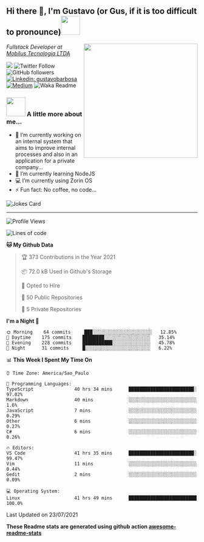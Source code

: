 <h2>Hi there 👋, I'm Gustavo (or Gus, if it is too difficult to pronounce)<img src="https://media.giphy.com/media/RMAnPMLrnOVhWuvusR/giphy.gif" width="50"></h2>
<img src="https://media.giphy.com/media/bi6RQ5x3tqoSI/giphy.gif" align="right" width="300">
<p><em>Fullstack Developer at <a href="https://mobilus.com.br/">Mobilus Tecnologia LTDA</a>
</em></p>

![](https://visitor-badge.glitch.me/badge?page_id=gusbdev.gusbdev)
![Twitter Follow](https://img.shields.io/twitter/follow/GustavoBFig?label=Follow)
![GitHub followers](https://img.shields.io/github/followers/gusbdev?label=Follow&style=social)
[![Linkedin: gustavobarbosa](https://img.shields.io/badge/-Gustavo%20Barbosa-blue?style=flat-square&logo=Linkedin&logoColor=white&link=https://www.linkedin.com/in/gustavo-barbosa-4a457178/?locale=en_US)](https://www.linkedin.com/in/gustavo-barbosa-figueiredo/?locale=en_US)
[![Medium](https://img.shields.io/badge/-Gustavo%20Barbosa-black?style=flat-square&logo=Medium&logoColor=white&link=https://gusbdev.medium.com/)](https://gusbdev.medium.com/)
![Waka Readme](https://github.com/anmol098/anmol098/workflows/Waka%20Readme/badge.svg)

### <img src="https://media.giphy.com/media/LRUSX9oaSmuKW3n4Ax/giphy.gif" width="50"> A little more about me...  

- 🔭 I’m currently working on an internal system that aims to improve internal processes and also in an application for a private company...
- 🌱 I’m currently learning NodeJS
- :computer: I’m currently using Zorin OS
- ⚡ Fun fact: No coffee, no code...

![Jokes Card](https://readme-jokes.vercel.app/api)

---
<!--START_SECTION:waka-->
![Profile Views](http://img.shields.io/badge/Profile%20Views-4-blue)

![Lines of code](https://img.shields.io/badge/From%20Hello%20World%20I%27ve%20Written-613596%20lines%20of%20code-blue)

**🐱 My Github Data** 

> 🏆 373 Contributions in the Year 2021
 > 
> 📦 72.0 kB Used in Github's Storage 
 > 
> 💼 Opted to Hire
 > 
> 📜 50 Public Repositories 
 > 
> 🔑 5 Private Repositories  
 > 
**I'm a Night 🦉** 

```text
🌞 Morning    64 commits     ███░░░░░░░░░░░░░░░░░░░░░░   12.85% 
🌆 Daytime    175 commits    ████████░░░░░░░░░░░░░░░░░   35.14% 
🌃 Evening    228 commits    ███████████░░░░░░░░░░░░░░   45.78% 
🌙 Night      31 commits     █░░░░░░░░░░░░░░░░░░░░░░░░   6.22%

```


📊 **This Week I Spent My Time On** 

```text
⌚︎ Time Zone: America/Sao_Paulo

💬 Programming Languages: 
TypeScript               40 hrs 34 mins      ████████████████████████░   97.02% 
Markdown                 40 mins             ░░░░░░░░░░░░░░░░░░░░░░░░░   1.6% 
JavaScript               7 mins              ░░░░░░░░░░░░░░░░░░░░░░░░░   0.29% 
Other                    6 mins              ░░░░░░░░░░░░░░░░░░░░░░░░░   0.27% 
C#                       6 mins              ░░░░░░░░░░░░░░░░░░░░░░░░░   0.26%

🔥 Editors: 
VS Code                  41 hrs 35 mins      ████████████████████████░   99.47% 
Vim                      11 mins             ░░░░░░░░░░░░░░░░░░░░░░░░░   0.44% 
Gedit                    2 mins              ░░░░░░░░░░░░░░░░░░░░░░░░░   0.09%

💻 Operating System: 
Linux                    41 hrs 49 mins      █████████████████████████   100.0%

```


 Last Updated on 23/07/2021
<!--END_SECTION:waka-->

**These Readme stats are generated using github action [awesome-readme-stats](https://github.com/anmol098/waka-readme-stats)**
